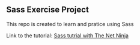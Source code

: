 ## Sass Exercise Project

This repo is created to learn and pratice using Sass<br>

Link to the tutorial: [Sass tutrial with The Net Ninja](https://www.youtube.com/watch?v=St5B7hnMLjg&list=PL4cUxeGkcC9iEwigam3gTjU_7IA3W2WZA)